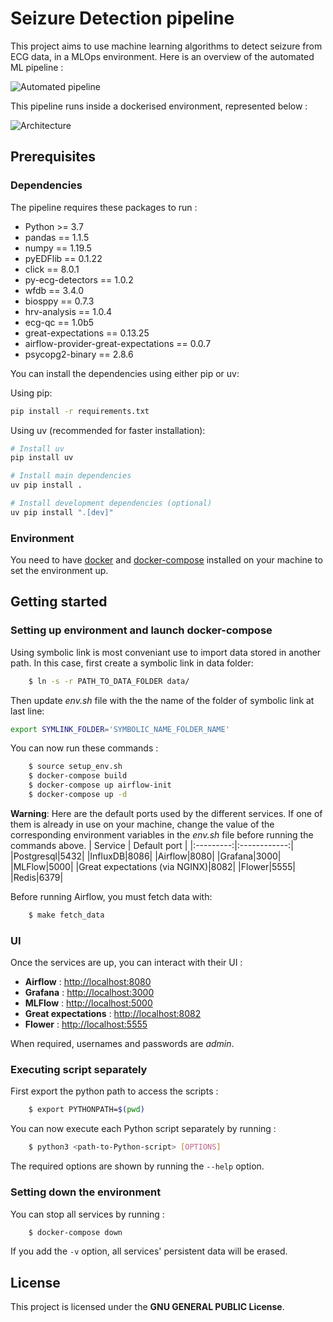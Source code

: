 # Seizure Detection pipeline

This project aims to use machine learning algorithms to detect seizure from ECG data, in a MLOps environment.
Here is an overview of the automated ML pipeline :

![Automated pipeline](files/pipeline.png)

This pipeline runs inside a dockerised environment, represented below :

![Architecture](files/architecture.png)

## Prerequisites

### Dependencies

The pipeline requires these packages to run :
* Python >= 3.7
* pandas == 1.1.5
* numpy == 1.19.5
* pyEDFlib == 0.1.22
* click == 8.0.1
* py-ecg-detectors == 1.0.2
* wfdb == 3.4.0
* biosppy == 0.7.3
* hrv-analysis == 1.0.4
* ecg-qc == 1.0b5
* great-expectations == 0.13.25
* airflow-provider-great-expectations == 0.0.7
* psycopg2-binary == 2.8.6

You can install the dependencies using either pip or uv:

Using pip:
```sh
pip install -r requirements.txt
```

Using uv (recommended for faster installation):
```sh
# Install uv
pip install uv

# Install main dependencies
uv pip install .

# Install development dependencies (optional)
uv pip install ".[dev]"
```

### Environment
You need to have [docker](https://docs.docker.com/get-docker/) and [docker-compose](https://docs.docker.com/compose/install/) installed on your machine to set the environment up.

## Getting started

### Setting up environment and launch docker-compose

Using symbolic link is most conveniant use to import data stored in another path. In this case, first create a symbolic link in data folder:
```sh
    $ ln -s -r PATH_TO_DATA_FOLDER data/
```

Then update *env.sh* file with the the name of the folder of symbolic link at last line:

```sh
export SYMLINK_FOLDER='SYMBOLIC_NAME_FOLDER_NAME'
```

You can now run these commands :

```sh
    $ source setup_env.sh
    $ docker-compose build
    $ docker-compose up airflow-init
    $ docker-compose up -d
```
**Warning**: Here are the default ports used by the different services. If one of them is already in use on your machine, change the value of the corresponding environment variables in the *env.sh* file before running the commands above.
| Service   | Default port |
|:---------:|:------------:|
|Postgresql|5432|
|InfluxDB|8086|
|Airflow|8080|
|Grafana|3000|
|MLFlow|5000|
|Great expectations (via NGINX)|8082|
|Flower|5555|
|Redis|6379|

Before running Airflow, you must fetch data with:
```sh
    $ make fetch_data
```

### UI
Once the services are up, you can interact with their UI :
* **Airflow** : [http://localhost:8080](http://localhost:8080)
* **Grafana** : [http://localhost:3000](http://localhost:3000)
* **MLFlow** : [http://localhost:5000](http://localhost:5000)
* **Great expectations** : [http://localhost:8082](http://localhost:8082)
* **Flower** : [http://localhost:5555](http://localhost:5555)

When required, usernames and passwords are *admin*. 

### Executing script separately
First export the python path to access the scripts :
```sh
    $ export PYTHONPATH=$(pwd)
```
You can now execute each Python script separately by running :
```sh
    $ python3 <path-to-Python-script> [OPTIONS]
```
The required options are shown by running the `--help` option.

### Setting down the environment
You can stop all services by running : 
```sh
    $ docker-compose down 
```
If you add the `-v` option, all services' persistent data will be erased.

## License
This project is licensed under the **GNU GENERAL PUBLIC License**.
